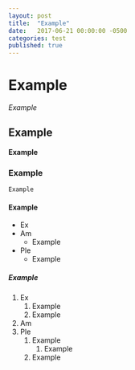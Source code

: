 ```yaml
---
layout: post
title:  "Example"
date:   2017-06-21 00:00:00 -0500
categories: test
published: true
---
```


# Example
*Example*

## Example
**Example**

### Example
`Example`

#### Example
* Ex
* Am
  * Example
* Ple
  * Example

##### Example
1. Ex
    1. Example
    2. Example
2. Am
3. Ple
    1. Example
        1. Example
    2. Example
    

